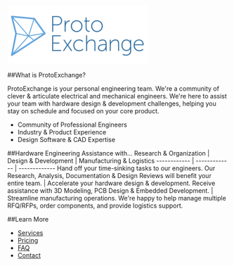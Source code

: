 [![GitHub Logo](/images/brand/px.logo.ga.png)](https://protoexchange.com)

##What is ProtoExchange?

ProtoExchange is your personal engineering team. We're a community of clever & articulate electrical and mechanical engineers. We're here to assist your team with hardware design & development challenges, helping you stay on schedule and focused on your core product.

* Community of Professional Engineers
* Industry & Product Experience
* Design Software & CAD Expertise


##Hardware Engineering Assistance with...
Research & Organization | Design & Development | Manufacturing & Logistics
------------ | ------------- | -------------
Hand off your time-sinking tasks to our engineers. Our Research, Analysis, Documentation & Design Reviews will benefit your entire team. | Accelerate your hardware design & development. Receive assistance with 3D Modeling, PCB Design & Embedded Development. | Streamline manufacturing operations. We're happy to help manage multiple RFQ/RFPs, order components, and provide logistics support.

##Learn More
* [Services](https://protoexchange.com/#!/#services)
* [Pricing](https://protoexchange.com/pricing)
* [FAQ](https://protoexchange.com/faq)
* [Contact](https://protoexchange.com/#!/contact)